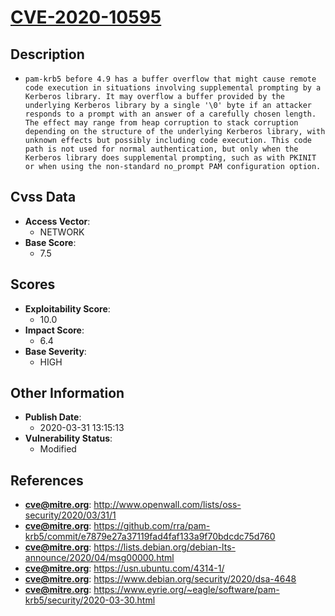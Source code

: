
# [CVE-2020-10595](https://cve.mitre.org/cgi-bin/cvename.cgi?name=CVE-2020-10595)

## Description

- `pam-krb5 before 4.9 has a buffer overflow that might cause remote code execution in situations involving supplemental prompting by a Kerberos library. It may overflow a buffer provided by the underlying Kerberos library by a single '\0' byte if an attacker responds to a prompt with an answer of a carefully chosen length. The effect may range from heap corruption to stack corruption depending on the structure of the underlying Kerberos library, with unknown effects but possibly including code execution. This code path is not used for normal authentication, but only when the Kerberos library does supplemental prompting, such as with PKINIT or when using the non-standard no_prompt PAM configuration option.`

## Cvss Data

- **Access Vector**:
  - NETWORK
- **Base Score**:
  - 7.5

## Scores

- **Exploitability Score**:
  - 10.0
- **Impact Score**:
  - 6.4
- **Base Severity**:
  - HIGH

## Other Information

- **Publish Date**:
  - 2020-03-31 13:15:13
- **Vulnerability Status**:
  - Modified

## References

- **cve@mitre.org**: http://www.openwall.com/lists/oss-security/2020/03/31/1
- **cve@mitre.org**: https://github.com/rra/pam-krb5/commit/e7879e27a37119fad4faf133a9f70bdcdc75d760
- **cve@mitre.org**: https://lists.debian.org/debian-lts-announce/2020/04/msg00000.html
- **cve@mitre.org**: https://usn.ubuntu.com/4314-1/
- **cve@mitre.org**: https://www.debian.org/security/2020/dsa-4648
- **cve@mitre.org**: https://www.eyrie.org/~eagle/software/pam-krb5/security/2020-03-30.html

